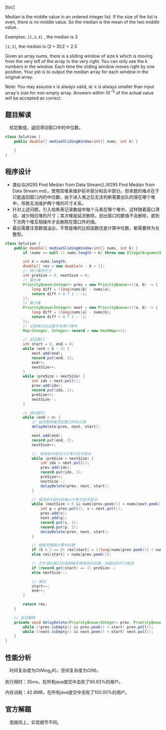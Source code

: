[toc]

Median is the middle value in an ordered integer list. If the size of the list is even, there is no middle value. So the median is the mean of the two middle value.

Examples:
`[2,3,4]` , the median is $3$

`[2,3]`, the median is $(2 + 3) / 2 = 2.5$

Given an array nums, there is a sliding window of size k which is moving from the very left of the array to the very right. You can only see the k numbers in the window. Each time the sliding window moves right by one position. Your job is to output the median array for each window in the original array.



Note:
You may assume `k` is always valid, ie: `k` is always smaller than input array's size for non-empty array.
Answers within $10^{-5}$ of the actual value will be accepted as correct.



## 题目解读

&emsp;给定数组，返回滑动窗口中的中位数。

```java
class Solution {
    public double[] medianSlidingWindow(int[] nums, int k) {

    }
}
```

## 程序设计

* 类似与[#295 Find Median from Data Stream](./#295 Find Median from Data Stream.md)，使用双堆来维护前半部分和后半部分。但本题的难点在于只能返回窗口内的中位数，由于进入堆之后无法判断需要出队的值在哪个堆中，导致无法维护两个堆的尺寸关系。
* 针对上述问题，引入哈希表记录数组中每个元素在哪个堆中，这样随着窗口滑动，减少相应堆的尺寸；其次堆是延迟删除，划出窗口的数值不会删除，直到下次两个堆互相操作才会删除在窗口外的值。
* 最后需要注意数值溢出，不管是堆的比较函数还是计算中位数，都需要转为长整型。

```java
class Solution {
    public double[] medianSlidingWindow(int[] nums, int k) {
        if (nums == null || nums.length < k) throw new IllegalArgumentException("invalid param");

        int n = nums.length;
        double[] res = new double[n - k + 1];
        // 两个堆的尺寸
        int preSize = 0, nextSize = 0;
        // 最大堆
        PriorityQueue<Integer> prev = new PriorityQueue<>((a, b) -> {
            long diff = (long)nums[b] - nums[a];
            return diff > 0 ? 1 : -1;
        });
        // 最小堆
        PriorityQueue<Integer> next = new PriorityQueue<>((a, b) -> {
            long diff = (long)nums[a] - nums[b];
            return diff > 0 ? 1 : -1;
        });
        // 记录索引对应数字在哪个堆中
        Map<Integer, Integer> record = new HashMap<>();

        // 定位窗口
        int start = 0, end = 0;
        while (end < k - 1) {
            next.add(end);
            record.put(end, 2);
            end++;
            nextSize++;
        }
        while (preSize < nextSize) {
            int idx = next.poll();
            prev.add(idx);
            record.put(idx, 1);
            preSize++;
            nextSize--;
        }

        // 滑动窗口
        while (end < n) {
            // 延迟删除堆顶在窗口外的元素
            delayDelete(prev, next, start);

            next.add(end);
            record.put(end, 2);
            nextSize++;

            //　保持前半部分大于等于后半部分
            while (preSize < nextSize) {
                int idx = next.poll();
                prev.add(idx);
                record.put(idx, 1);
                preSize++;
                nextSize--;
                delayDelete(prev, next, start);
            }

            // 保持前半部分的值小于等于后半部分
            while (nextSize > 0 && nums[prev.peek()] > nums[next.peek()]) {
                int p = prev.poll(), s = next.poll();
                prev.add(s);
                next.add(p);
                record.put(s, 1);
                record.put(p, 2);
                delayDelete(prev, next, start);
            }

            // 根据奇偶数计算中位数
            if (k % 2 == 0) res[start] = ((long)nums[prev.peek()] + nums[next.peek()]) / 2.0;
            else res[start] = nums[prev.peek()];

            // 对于滑出窗口的值根据字典保存的位置，对相应的尺寸修改
            if (record.get(start) == 1) preSize--;
            else nextSize--;

            // 滑动
            start++;
            end++;
        }

        return res;
    }

    // 延迟删除
    private void delayDelete(PriorityQueue<Integer> prev, PriorityQueue<Integer> next, int start) {
        while (!prev.isEmpty() && prev.peek() < start) prev.poll();
        while (!next.isEmpty() && next.peek() < start) next.poll();
    }
}
```

## 性能分析

&emsp;时间复杂度为$O(N\log_2K)$，空间复杂度为$O(N)$。

执行用时：35ms，在所有java提交中击败了90.63%的用户。

内存消耗：42.8MB，在所有java提交中击败了100.00%的用户。

## 官方解题

&emsp;思路同上，实现细节不同。